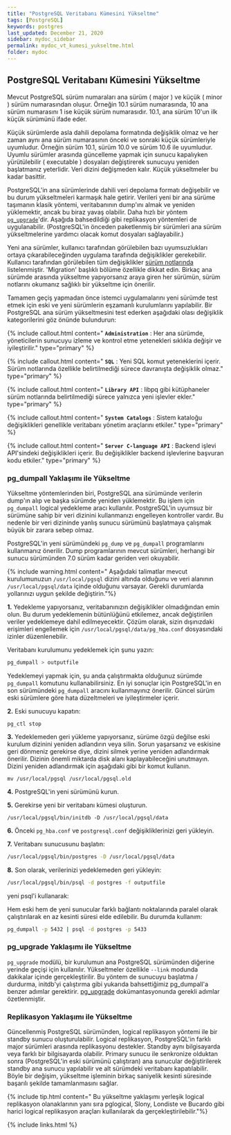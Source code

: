 ```yaml
---
title: "PostgreSQL Veritabanı Kümesini Yükseltme"
tags: [PostgreSQL]
keywords: postgres
last_updated: December 21, 2020
sidebar: mydoc_sidebar
permalink: mydoc_vt_kumesi_yukseltme.html
folder: mydoc
---
```


## PostgreSQL Veritabanı Kümesini Yükseltme

Mevcut PostgreSQL sürüm numaraları ana sürüm ( major ) ve küçük ( minor ) sürüm numarasından oluşur. Örneğin 10.1 sürüm numarasında, 10 ana sürüm numarasını 1 ise küçük sürüm numarasıdır. 10.1, ana sürüm 10'un ilk küçük sürümünü ifade eder.

Küçük sürümlerde asla dahili depolama formatında değişiklik olmaz ve her zaman aynı ana sürüm numarasının önceki ve sonraki küçük sürümleriyle uyumludur. Örneğin sürüm 10.1, sürüm 10.0 ve sürüm 10.6 ile uyumludur. Uyumlu sürümler arasında güncelleme yapmak için sunucu kapalıyken yürütülebilir ( executable ) dosyaları değiştirerek sunucuyu yeniden başlatmanız yeterlidir. Veri dizini değişmeden kalır. Küçük yükseltmeler bu kadar basittir.

PostgreSQL'in ana sürümlerinde dahili veri depolama formatı değişebilir ve bu durum yükseltmeleri karmaşık hale getirir. Verileri yeni bir ana sürüme taşımanın klasik yöntemi, veritabanının dump'ını almak ve yeniden yüklemektir, ancak bu biraz yavaş olabilir. Daha hızlı bir yöntem [`pg_upgrade`](https://www.postgresql.org/docs/13/pgupgrade.html)'dir. Aşağıda bahsedildiği gibi replikasyon yöntemleri de uygulanabilir. (PostgreSQL'in önceden paketlenmiş bir sürümleri ana sürüm yükseltmelerine yardımcı olacak komut dosyaları sağlayabilir.)

Yeni ana sürümler, kullanıcı tarafından görülebilen bazı uyumsuzlukları ortaya çıkarabileceğinden uygulama tarafında değişiklikler gerekebilir. Kullanıcı tarafından görülebilen tüm değişiklikler [sürüm notlarında](https://www.postgresql.org/docs/current/release.html) listelenmiştir. 'Migration' başlıklı bölüme özellikle dikkat edin. Birkaç ana sürümde arasında yükseltme yapıyorsanız araya giren her sürümün, sürüm notlarını okumanız sağlıklı bir yükseltme için önerilir.

Tamamen geçiş yapmadan önce istemci uygulamalarını yeni sürümde test etmek için eski ve yeni sürümlerin eşzamanlı kurulumlarını yapılabilir. Bir PostgreSQL ana sürüm yükseltmesini test ederken aşağıdaki olası değişiklik kategorilerini göz önünde bulundurun:

{% include callout.html content=" **`Administration`** : Her ana sürümde, yöneticilerin sunucuyu izleme ve kontrol etme yetenekleri sıklıkla değişir ve iyileştirilir." type="primary" %}

{% include callout.html content=" **`SQL`** : Yeni SQL komut yeteneklerini içerir. Sürüm notlarında özellikle belirtilmediği sürece davranışta değişiklik olmaz." type="primary" %}

{% include callout.html content=" **`Library API`** : libpq gibi kütüphaneler sürüm notlarında belirtilmediği sürece yalnızca yeni işlevler ekler." type="primary" %}

{% include callout.html content=" **`System Catalogs`** : Sistem kataloğu değişiklikleri genellikle veritabanı yönetim araçlarını etkiler." type="primary" %}

{% include callout.html content=" **`Server C-language API`** : Backend işlevi API'sindeki değişiklikleri içerir. Bu değişiklikler backend işlevlerine başvuran kodu etkiler." type="primary" %}

### pg_dumpall Yaklaşımı ile Yükseltme

Yükseltme yöntemlerinden biri, PostgreSQL ana sürümünde verilerin dump'ın alıp ve başka sürümde yeniden yüklemektir. Bu işlem için `pg_dumpall` logical yedekleme aracı kullanılır. PostgreSQL'in uyumsuz bir sürümüne sahip bir veri dizinini kullanmanızı engelleyen kontroller vardır. Bu nedenle bir veri dizininde yanlış sunucu sürümünü başlatmaya çalışmak büyük bir zarara sebep olmaz.

PostgreSQL'in yeni sürümündeki `pg_dump` ve `pg_dumpall` programlarını kullanmanız önerilir. Dump programlarının mevcut sürümleri, herhangi bir sunucu sürümünden 7.0 sürüm kadar geriden veri okuyabilir.

{% include warning.html content=" Aşağıdaki talimatlar mevcut kurulumunuzun `/usr/local/pgsql` dizini altında olduğunu ve veri alanının `/usr/local/pgsql/data` içinde olduğunu varsayar. Gerekli durumlarda yollarınızı uygun şekilde değiştirin."%}

**1.** Yedekleme yapıyorsanız, veritabanınızın değişiklikler olmadığından emin olun. Bu durum yedeklemenin bütünlüğünü etkilemez, ancak değiştirilen veriler yedeklemeye dahil edilmeyecektir. Çözüm olarak, sizin dışınızdaki erişimleri engellemek için `/usr/local/pgsql/data/pg_hba.conf` dosyasındaki izinler düzenlenebilir.

Veritabanı kurulumunu yedeklemek için şunu yazın:

```bash
pg_dumpall > outputfile
```

Yedeklemeyi yapmak için, şu anda çalıştırmakta olduğunuz sürümde `pg_dumpall` komutunu kullanabilirsiniz. En iyi sonuçlar için PostgreSQL'in en son sürümündeki `pg_dumpall` aracını kullanmayınız önerilir. Güncel sürüm eski sürümlere göre hata düzeltmeleri ve iyileştirmeler içerir.

**2.** Eski sunucuyu kapatın:

```shell
pg_ctl stop
```

**3.** Yedeklemeden geri yükleme yapıyorsanız, sürüme özgü değilse eski kurulum dizinini yeniden adlandırın veya silin. Sorun yaşarsanız ve eskisine geri dönmeniz gerekirse diye, dizini silmek yerine yeniden adlandırmak önerilir. Dizinin önemli miktarda disk alanı kaplayabileceğini unutmayın. Dizini yeniden adlandırmak için aşağıdaki gibi bir komut kullanın.

```shell
mv /usr/local/pgsql /usr/local/pgsql.old
```

**4.** PostgreSQL'in yeni sürümünü kurun.

**5.** Gerekirse yeni bir veritabanı kümesi oluşturun.

```shell
/usr/local/pgsql/bin/initdb -D /usr/local/pgsql/data
```

**6.** Önceki `pg_hba.conf` ve `postgresql.conf` değişikliklerinizi geri yükleyin.

**7.** Veritabanı sunucusunu başlatın:

```bash
/usr/local/pgsql/bin/postgres -D /usr/local/pgsql/data
```

**8.** Son olarak, verilerinizi yedeklemeden geri yükleyin:

```bash
/usr/local/pgsql/bin/psql -d postgres -f outputfile
```

yeni psql'i kullanarak:

Hem eski hem de yeni sunucular farklı bağlantı noktalarında paralel olarak çalıştırılarak en az kesinti süresi elde edilebilir. Bu durumda kullanım:

```bash
pg_dumpall -p 5432 | psql -d postgres -p 5433
```

### pg_upgrade Yaklaşımı ile Yükseltme

`pg_upgrade` modülü, bir kurulumun ana PostgreSQL sürümünden diğerine yerinde geçişi için kullanılır. Yükseltmeler özellikle `--link` modunda dakikalar içinde gerçekleştirilir. Bu yöntem de sunucuyu başlatma / durdurma, initdb'yi çalıştırma gibi yukarıda bahsettiğimiz pg_dumpall'a benzer adımlar gerektirir. [pg_upgrade](https://www.postgresql.org/docs/current/pgupgrade.html) dokümantasyonunda gerekli adımlar özetlenmiştir.

### Replikasyon Yaklaşımı ile Yükseltme

Güncellenmiş PostgreSQL sürümünden, logical replikasyon yöntemi ile bir standby sunucu oluşturulabilir. Logical replikasyon, PostgreSQL'in farklı major sürümleri arasında replikasyonu destekler. Standby aynı bilgisayarda veya farklı bir bilgisayarda olabilir. Primary sunucu ile senkronize olduktan sonra (PostgreSQL'in eski sürümünü çalıştıran) ana sunucular değiştirilerek standby ana sunucu yapılabilir ve alt sürümdeki veritabanı kapatılabilir. Böyle bir değişim, yükseltme işleminin birkaç saniyelik kesinti süresinde başarılı şekilde tamamlanmasını sağlar.

{% include tip.html content=" Bu yükseltme yaklaşımı yerleşik logical replikasyon olanaklarının yanı sıra pglogical, Slony, Londiste ve Bucardo gibi harici logical replikasyon araçları kullanılarak da gerçekleştirilebilir."%}

{% include links.html %}
